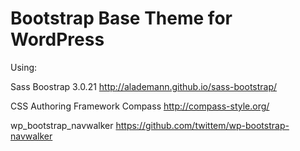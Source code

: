 Bootstrap Base Theme for WordPress
============================================================================================================================

Using:

Sass Boostrap 3.0.21 http://alademann.github.io/sass-bootstrap/

CSS Authoring Framework Compass http://compass-style.org/

wp_bootstrap_navwalker https://github.com/twittem/wp-bootstrap-navwalker

